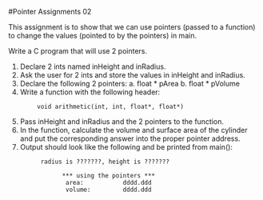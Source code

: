 #Pointer Assignments 02

This assignment is to show that we can use pointers (passed to a function) to change the values (pointed to by the pointers) in main.

Write a C program that will use 2 pointers.

1.  Declare 2 ints named inHeight and inRadius.
2.  Ask the user for 2 ints and store the values in inHeight and inRadius.
3.  Declare the following 2 pointers:
        a.  float *      pArea
        b.  float *      pVolume
4.  Write a function with the following header:
```
        void arithmetic(int, int, float*, float*)
```
5.  Pass inHeight and inRadius and the 2 pointers to the function.
6.  In the function, calculate the volume and surface area of the cylinder and put the corresponding answer into the proper pointer address.
7.  Output should look like the following and be printed from main():
```
         radius is ???????, height is ???????

               *** using the pointers ***
                area:           dddd.ddd
                volume:         dddd.ddd
```
